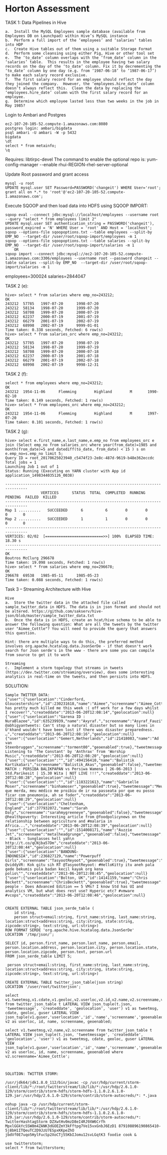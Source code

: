 # Horton Assessment 
TASK 1: Data Pipelines in Hive

	a.	Install the MySQL Employees sample database (available from Employees DB on Launchpad) within Hive’s MySQL instance
	b.	Perform a full import of the ‘employees’ and ‘salaries’ tables into HDP
	c.	Create Hive tables out of them using a suitable Storage Format
	d.	Perform some cleansing using either Pig, Hive or other tool set
	e.	The ‘to_date’ column overlaps with the ‘from_date’ column in the ‘salaries’ table.  This results in the employee having two salary records on the day of the ‘to_date’ column. Fix it by decrementing the ‘to_date’ column by one day (e.g. from ‘1987-06-18’ to ‘1987-06-17’) to make each salary record exclusive.
	f.	The first salary record for an employee should reflect the day they joined the company.  However, the ‘employees.hire_date’ column doesn’t always reflect this.  Clean the data by replacing the ‘employees.hire_date’ column with the first salary record for an employee.
	g.	Determine which employee lasted less than two weeks in the job in May 1985?

Login to Ambari and Postgres

	ec2-107-20-105-52.compute-1.amazonaws.com:8080  
	postgres login: ambari/bigdata
	psql ambari -U ambari -W -p 5432
	bigdata
	\dt
	select * from metainfo;
	\q


Requires: libtirpc-devel
The command to enable the optional repo is:
yum-config-manager --enable rhui-REGION-rhel-server-optional

Update Root password and grant access

	mysql -u root
	UPDATE mysql.user SET Password=PASSWORD('changeit') WHERE User='root';
	grant all on *.* to 'root'@'ec2-107-20-105-52.compute-1.amazonaws.com';

Execute SQOOP and then load data into HDFS using SQOOP IMPORT:

	sqoop eval --connect jdbc:mysql://localhost/employees --username root  --query "select * from employees limit 2"  
	UPDATE mysql.user SET authentication_string = PASSWORD('changeit'), password_expired = 'N' WHERE User = 'root' AND Host = 'localhost';
	sqoop --options-file sqoopoptions.txt --table employees --split-by EMP_NO  --target-dir /user/root/sqoop-import/employees -m 1
	sqoop --options-file sqoopoptions.txt --table salaries --split-by EMP_NO  --target-dir /user/root/sqoop-import/salaries -m 1
		OR
	sqoop import --connect jdbc:mysql://ec2-107-20-105-52.compute-1.amazonaws.com:3306/employees --username root --password changeit --	table salaries --split-by EMP_NO  --target-dir /user/root/sqoop-import/salaries -m 1

employees=300024
salaries=2844047


TASK 2 (e):

	hive> select * from salaries where emp_no=243212;
	OK
	243212  57785   1997-07-20      1998-07-20
	243212  58134   1998-07-20      1999-07-20
	243212  58708   1999-07-20      2000-07-19
	243212  62237   2000-07-19      2001-07-19
	243212  66279   2001-07-19      2002-07-19
	243212  68998   2002-07-19      9999-01-01
	Time taken: 0.338 seconds, Fetched: 6 row(s)
	hive> select * from salaries_orc where emp_no=243212;
	OK
	243212  57785   1997-07-20      1998-07-19
	243212  58134   1998-07-20      1999-07-19
	243212  58708   1999-07-20      2000-07-18
	243212  62237   2000-07-19      2001-07-18
	243212  66279   2001-07-19      2002-07-18
	243212  68998   2002-07-19      9998-12-31

TASK 2 (f):

	select * from employees where emp_no=243212;
	OK
	243212  1954-11-06      Flemming        Highland        M       1990-02-10
	Time taken: 0.149 seconds, Fetched: 1 row(s)
	hive> select * from employees_orc where emp_no=243212;
	OK
	243212  1954-11-06      Flemming        Highland        M       1997-07-20
	Time taken: 0.101 seconds, Fetched: 1 row(s)


TASK  2 (g):

	hive> select e.first_name,e.last_name,e.emp_no from employees_orc e join (Select emp_no from salaries_orc where year(from_date)=1985 and month(from_date)=5 and datediff(to_date, from_date) < 15 ) s on e.emp_no=s.emp_no limit 5;
	Query ID = root_20170625023940_c5474f23-2e8c-487d-9619-b48e362eccdc
	Total jobs = 1
	Launching Job 1 out of 1
	Status: Running (Executing on YARN cluster with App id application_1498344035126_0038)

	--------------------------------------------------------------------------------
					VERTICES      STATUS  TOTAL  COMPLETED  RUNNING  PENDING  FAILED  KILLED
	--------------------------------------------------------------------------------
	Map 1 ..........   SUCCEEDED      6          6        0        0       0       0
	Map 2 ..........   SUCCEEDED      1          1        0        0       0       0
	--------------------------------------------------------------------------------
	VERTICES: 02/02  [==========================>>] 100%  ELAPSED TIME: 18.30 s
	--------------------------------------------------------------------------------
	OK
	Boutros McClurg 296678
	Time taken: 19.098 seconds, Fetched: 1 row(s)
	hive> select * from salaries where emp_no=296678;
	OK
	296678  69538   1985-05-11      1985-05-23
	Time taken: 0.088 seconds, Fetched: 1 row(s)


Task 3 – Streaming Architecture with Hive

	Hive
	a.	Store the twitter data in the attached file called sample_twitter_data in HDFS. The data is in json format and should not be altered. https://github.com/sakserv/hive-json/blob/master/sample_twitter_data.txt
	b.	Once the data is in HDFS, create an hcat/hive schema to be able to answer the following question: What are all the tweets by the twitter user "Aimee_Cottle"? You will need to provide the query that answers this question.

	Hint: there are multiple ways to do this, the preferred method involves org.apache.hcatalog.data.JsonSerDe - if that doesn't work search for Json serde's in the www - there are some you can compile from source to get it to work

	Streaming
	c.	Implement a storm topology that streams in tweets (https://dev.twitter.com/streaming/overview), does some interesting analytics in real-time on the tweets, and then persists into HDFS.

SOLUTION:

	Sample TWITTER DATA:
	{"user":{"userlocation":"Cinderford, Gloucestershire","id":230231618,"name":"Aimee","screenname":"Aimee_Cottle","geoenabled":true},"tweetmessage":"Gastroenteritis has pretty much killed me this week :( off work for a few days whilst I recover!","createddate":"2013-06-20T12:08:14","geolocation":null}
	{"user":{"userlocation":"Garena ID : NuraBlazee","id":635239939,"name":"Axyraf.","screenname":"Asyraf_Fauzi","geoenabled":false},"tweetmessage":"RT @abhigyantweets: Can't stop a natural disaster but so many lives in U'khand wouldn't have been lost if there was disaster preparedness. …","createddate":"2013-06-20T12:08:16","geolocation":null}
	{"user":{"userlocation":"Gemert,Netherlands","id":21418083,"name":"Ad van Steenbruggen","screenname":"torment00","geoenabled":true},"tweetmessage":"♫ Listening to 'The Constant' by 'Anthrax' from 'Worship Music","createddate":"2013-06-20T12:08:20","geolocation":null}
	{"user":{"userlocation":"","id":494156410,"name":"Balistik KartikaSari","screenname":"Balistik_Akas","geoenabled":false},"tweetmessage":"NEXT MATCH : PERSIBA BALIKPAPAN vs Persiwa Wamena | 26-06-2013 | Std.Parikesit | 15.30 Wita | NOT LIVE !!!","createddate":"2013-06-20T12:08:28","geolocation":null}
	{"user":{"userlocation":"","id":1183221613,"name":"Gabrielle Moser","screenname":"binhamoser","geoenabled":true},"tweetmessage":"Meu que merda, meu médico me proibiu de ir na passeata por que eu posso ficar com pneumonia, ah se foder","createddate":"2013-06-20T12:08:29","geolocation":null}
	{"user":{"userlocation":"Cheltenham, England","id":377932072,"name":"Sarah Daly","screenname":"sarahmygreeneye","geoenabled":false},"tweetmessage":"RT @healthpoverty: Interesting article from @foodpolicynews on the relationship between agriculture and #malaria in Africa...","createddate":"2013-06-20T12:08:39","geolocation":null}
	{"user":{"userlocation":"","id":1514008171,"name":"Auzzie Jet","screenname":"metalheadgrunge","geoenabled":false},"tweetmessage":"Anthrax - Black - Sunglasses hell yah\n http://t.co/qCNjba57Dm","createddate":"2013-06-20T12:08:44","geolocation":null}
	{"user":{"userlocation":"BANDUNG-INDONESIA","id":236827129,"name":"Powerpuff Girls","screenname":"TasyootReyoot","geoenabled":true},"tweetmessage":"RT @viddyVR: Kok gitu sih RT @TasyootReyoot: #HelloKitty itu aneh pala gede bekumis pula badan kecil kayak org kena polio\"","createddate":"2013-06-20T12:08:45","geolocation":null}
	{"user":{"userlocation":"Bolton, UK","id":14141159,"name":"Chris Beckett","screenname":"ChrisBeckett","geoenabled":true},"tweetmessage":"vCOps people - Does Advanced Edition == 5 VMs? I know Std has UI and analytics VM, but what does rest use? Hyperic etc? #vmware #vcops","createddate":"2013-06-20T12:08:46","geolocation":null}


	CREATE EXTERNAL TABLE json_serde_table (
		id string,
		person struct<email:string, first_name:string, last_name:string, location:struct<address:string, city:string, state:string, zipcode:string>, text:string, url:string>)
	ROW FORMAT SERDE 'org.apache.hive.hcatalog.data.JsonSerDe'
	LOCATION '/tmp/json/';
	
	SELECT id, person.first_name, person.last_name, person.email, 
	person.location.address, person.location.city, person.location.state, 
	person.location.zipcode, person.text, person.url
	FROM json_serde_table LIMIT 5;

	 person struct<email:string, first_name:string, last_name:string, location:struct<address:string, city:string, state:string, zipcode:string>, text:string, url:string>)

	CREATE EXTERNAL TABLE twitter_json_table(json string)
	LOCATION '/user/root/twitterjson';

	select v1.tweetmsg,v1.cdate,v1.geoloc,v2.userloc,v2.id,v2.name,v2.screenname,v2.geoenabled from twitter_json_table t LATERAL VIEW json_tuple(t.json, 'tweetmessage', 'createddate', 'geolocation', 'user') v1 as tweetmsg, cdate, geoloc, guser LATERAL VIEW json_tuple(v1.guser,'userlocation','id','name','screenname','geoenabled') v2 as userloc, id, name, screenname, geoenabled; 

	select v1.tweetmsg,v2.name,v2.screenname from twitter_json_table t LATERAL VIEW json_tuple(t.json, 'tweetmessage', 'createddate', 'geolocation', 'user') v1 as tweetmsg, cdate, geoloc, guser LATERAL VIEW json_tuple(v1.guser,'userlocation','id','name','screenname','geoenabled') v2 as userloc, id, name, screenname, geoenabled where v2.screenname='Aimee_Cottle';



	SOLUTION: TWITTER STORM:

	/usr/jdk64/jdk1.8.0_112/bin/javac -cp /usr/hdp/current/storm-client/lib/*:/root/twitterstream/lib/lib/*:/usr/hdp/2.6.1.0-129/storm/contrib/storm-hdfs/storm-hdfs-1.1.0.2.6.1.0-129.jar:/usr/hdp/2.6.1.0-129/storm/contrib/storm-autocreds/*: *.java

	nohup java -cp /usr/hdp/current/storm-client/lib/*:/root/twitterstream/lib/lib/*:/usr/hdp/2.6.1.0-129/storm/contrib/storm-hdfs/storm-hdfs-1.1.0.2.6.1.0-129.jar:/usr/hdp/2.6.1.0-129/storm/contrib/storm-autocreds/*: TwitterHashtagStorm DZXwtHv0mzD8eI4RJ9XW6Crfh MpxlGGkYcSSW8m4ZANK3dGOEZmY3kFftpg7Ve15vxGnbJ6EzD1 879108896190865410-5j8bH1ITQeuTC2D9JzU7ESpxKKpeZhO jbdVf0E7uqo5HylFucSp2XoCTj55KbIJomu12svLGqtK3 foodie cook &

	use twitterstorm;
	select * from twitterstorm;
